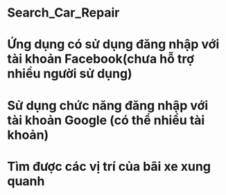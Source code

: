 # Search_Car_Repair
# Ứng dụng có sử dụng đăng nhập với tài khoản Facebook(chưa hỗ trợ nhiều người sử dụng)
# Sử dụng chức năng đăng nhập với tài khoản Google (có thể nhiều tài khoản)
# Tìm được các vị trí của bãi xe xung quanh

